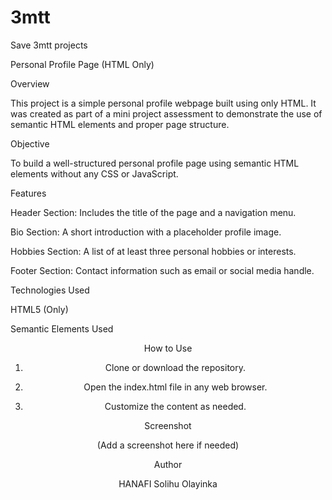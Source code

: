 # 3mtt
Save 3mtt projects


Personal Profile Page (HTML Only)

Overview

This project is a simple personal profile webpage built using only HTML. It was created as part of a mini project assessment to demonstrate the use of semantic HTML elements and proper page structure.

Objective

To build a well-structured personal profile page using semantic HTML elements without any CSS or JavaScript.

Features

Header Section: Includes the title of the page and a navigation menu.

Bio Section: A short introduction with a placeholder profile image.

Hobbies Section: A list of at least three personal hobbies or interests.

Footer Section: Contact information such as email or social media handle.


Technologies Used

HTML5 (Only)


Semantic Elements Used

<header>

<nav>

<section>

<footer>


How to Use

1. Clone or download the repository.


2. Open the index.html file in any web browser.


3. Customize the content as needed.



Screenshot

(Add a screenshot here if needed)

Author

HANAFI Solihu Olayinka 

